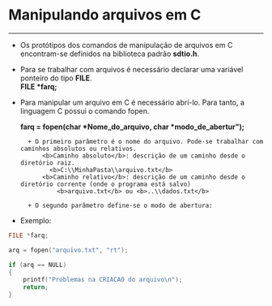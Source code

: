 # Manipulando arquivos em C
---
+ Os protótipos dos comandos de manipulação de arquivos em C encontram-se definidos na biblioteca padrão <b>sdtio.h</b>.
+ Para se trabalhar com arquivos é necessário declarar uma variável ponteiro do tipo <b>FILE</b>. </br>
    <b>FILE *farq;</b>
+ Para manipular um arquivo em C é necessário abrí-lo. Para tanto, a linguagem C possui o comando fopen. 

     <b>farq = fopen(char *Nome_do_arquivo, char *modo_de_abertur");</b>

        + O primeiro parâmetro é o nome do arquivo. Pode-se trabalhar com caminhos absolutos ou relativos.
            <b>Caminho absoluto</b>: descrição de um caminho desde o diretório raiz.
              <b>C:\\MinhaPasta\\arquivo.txt</b>
            <b>Caminho relativo</b>: descrição de um caminho desde o diretório corrente (onde o programa está salvo)
                <b>arquivo.txt</b> ou <b>..\\dados.txt</b>

        + O segundo parâmetro define-se o modo de abertura:
            
+ Exemplo:            
``` C
FILE *farq;

arq = fopen("arquivo.txt", "rt");

if (arq == NULL)
{
    printf("Problemas na CRIACAO do arquivo\n");
    return;
} 
```

